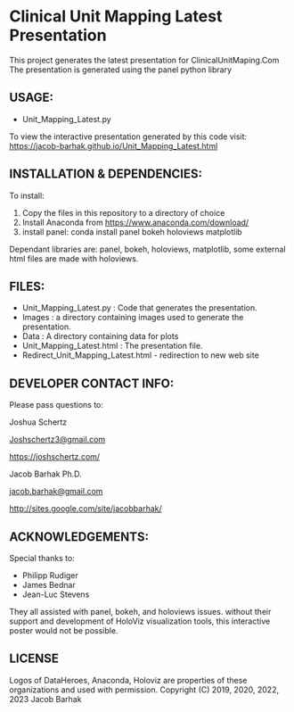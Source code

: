 Clinical Unit Mapping Latest Presentation
=========================================

This project generates the latest presentation for ClinicalUnitMaping.Com
The presentation is generated using the panel python library

USAGE:
------
* Unit_Mapping_Latest.py


To view the interactive presentation generated by this code visit:
https://jacob-barhak.github.io/Unit_Mapping_Latest.html


INSTALLATION & DEPENDENCIES:
----------------------------
To install:
1. Copy the files in this repository to a directory of choice 
2. Install Anaconda from https://www.anaconda.com/download/
3. install panel: conda install panel bokeh holoviews matplotlib

Dependant libraries are: panel, bokeh, holoviews, matplotlib, some external html files are made with holoviews.


FILES:
------
* Unit_Mapping_Latest.py : Code that generates the presentation.
* Images : a directory containing images used to generate the presentation.
* Data : A directory containing data for plots
* Unit_Mapping_Latest.html : The presentation file.
* Redirect_Unit_Mapping_Latest.html - redirection to new web site



DEVELOPER CONTACT INFO:
-----------------------

Please pass questions to:

Joshua Schertz

Joshschertz3@gmail.com 

https://joshschertz.com/


Jacob Barhak Ph.D.

jacob.barhak@gmail.com

http://sites.google.com/site/jacobbarhak/




ACKNOWLEDGEMENTS:
-----------------
Special thanks to:
* Philipp Rudiger
* James Bednar
* Jean-Luc Stevens 

They all assisted with panel, bokeh, and holoviews issues.
without their support and development of HoloViz visualization tools, this interactive poster would not be possible.

LICENSE
-------
Logos of DataHeroes, Anaconda, Holoviz are properties of these organizations and used with permission.
Copyright (C) 2019, 2020, 2022, 2023 Jacob Barhak
